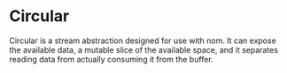# Circular

Circular is a stream abstraction designed for use with nom. It can expose the
available data, a mutable slice of the available space, and it separates
reading data from actually consuming it from the buffer.
